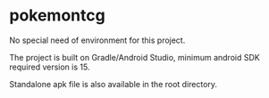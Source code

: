# pokemontcg

No special need of environment for this project. 

The project is built on Gradle/Android Studio, minimum android SDK required version is 15.

Standalone apk file is also available in the root directory.
